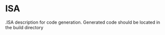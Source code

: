 # ISA

.ISA description for code generation. Generated code should be located in the build directory
